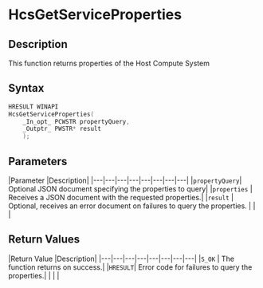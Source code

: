 # HcsGetServiceProperties

## Description

This function returns properties of the Host Compute System

## Syntax

```cpp
HRESULT WINAPI
HcsGetServiceProperties(
    _In_opt_ PCWSTR propertyQuery,
    _Outptr_ PWSTR* result
    );
```

## Parameters

|Parameter     |Description|
|---|---|---|---|---|---|---|---|
|`propertyQuery`| Optional JSON document specifying the properties to query|
|`properties` | Receives a JSON document with the requested properties.|
|`result` | Optional, receives an error document on failures to query the properties.
|    |    |

## Return Values

|Return Value     |Description|
|---|---|---|---|---|---|---|---|
|`S_OK` | The function returns on success.|
|`HRESULT`| Error code for failures to query the properties.|
|    |    |
